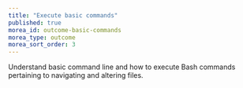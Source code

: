 ```yaml
---
title: "Execute basic commands"
published: true
morea_id: outcome-basic-commands
morea_type: outcome
morea_sort_order: 3
---
```

Understand basic command line and how to execute Bash commands pertaining to navigating and altering files.
